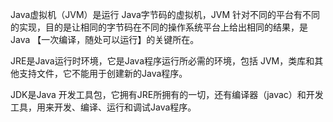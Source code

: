 Java虚拟机（JVM）是运行 Java字节码的虚拟机，JVM 针对不同的平台有不同的实现，目的是让相同的字节码在不同的操作系统平台上给出相同的结果，是 Java 【一次编译，随处可以运行】的关键所在。  


JRE是Java运行时环境，它是Java程序运行所必需的环境，包括 JVM，类库和其他支持文件，它不能用于创建新的Java程序。  


JDK是Java 开发工具包，它拥有JRE所拥有的一切，还有编译器（javac）和开发工具，用来开发、编译、运行和调试Java程序。
